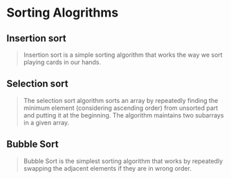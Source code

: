 # Sorting Alogrithms
## Insertion sort
> Insertion sort is a simple sorting algorithm that works the way we sort playing cards in our hands.

## Selection sort
> The selection sort algorithm sorts an array by repeatedly finding the minimum element (considering ascending order) from unsorted part and putting it at the beginning. The algorithm maintains two subarrays in a given array.

## Bubble Sort
> Bubble Sort is the simplest sorting algorithm that works by repeatedly swapping the adjacent elements if they are in wrong order.

